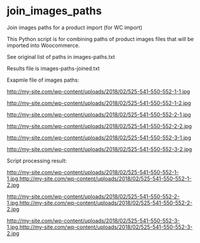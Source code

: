 # join_images_paths
Join images paths for a product import (for WC import)

This Python script is for combining paths of product images files that will be imported into Woocommerce.

See original list of paths in images-paths.txt

Results file is images-paths-joined.txt

Exapmle file of images paths:

http://my-site.com/wp-content/uploads/2018/02/525-541-550-552-1-1.jpg

http://my-site.com/wp-content/uploads/2018/02/525-541-550-552-1-2.jpg

http://my-site.com/wp-content/uploads/2018/02/525-541-550-552-2-1.jpg

http://my-site.com/wp-content/uploads/2018/02/525-541-550-552-2-2.jpg

http://my-site.com/wp-content/uploads/2018/02/525-541-550-552-3-1.jpg

http://my-site.com/wp-content/uploads/2018/02/525-541-550-552-3-2.jpg


Script processing result:

http://my-site.com/wp-content/uploads/2018/02/525-541-550-552-1-1.jpg,http://my-site.com/wp-content/uploads/2018/02/525-541-550-552-1-2.jpg

http://my-site.com/wp-content/uploads/2018/02/525-541-550-552-2-1.jpg,http://my-site.com/wp-content/uploads/2018/02/525-541-550-552-2-2.jpg

http://my-site.com/wp-content/uploads/2018/02/525-541-550-552-3-1.jpg,http://my-site.com/wp-content/uploads/2018/02/525-541-550-552-3-2.jpg

